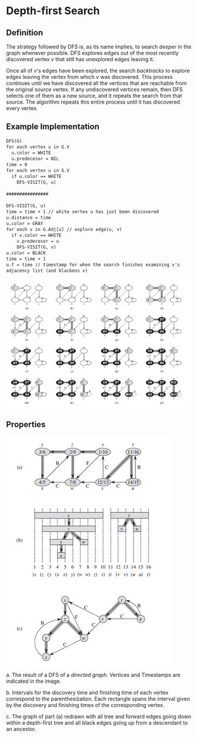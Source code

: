 # Depth-first Search

## Definition

The strategy followed by DFS is, as its name implies, to search *deeper* in the graph whenever possible. DFS explores edges out of the most recently discovered vertex *v* that still has unexplored edges leaving it.

Once all of *v*'s edges have been explored, the search *backtracks* to explore edges leaving the vertex from which *v* was discovered. This process continues until we have discovered all the vertices that are reachable from the original source vertex. If any undiscovered vertices remain, then DFS selects one of them as a new source, and it repeats the search from that source. The algorithm repeats this entire process until it has discovered every vertex.

## Example Implementation

```
DFS(G)
for each vertex u in G.V
  u.color = WHITE
  u.predecesor = NIL
time = 0
for each vertex u in G.V
  if u.color == WHITE
    DFS-VISIT(G, u)

################

DFS-VISIT(G, u)
time = time + 1 // white vertex u has just been discovered
u.distance = time
u.color = GRAY
for each v in G.Adj[u] // explore edge(u, v)
  if v.color == WHITE
    v.predecesor = u
    DFS-VISIT(G, v)
u.color = BLACK
time = time + 1
u.f = time // timestamp for when the search finishes examining v's adjacency list (and blackens v)
```

![](2021-12-19-21-04-09.png)

## Properties

![](2021-12-19-21-04-40.png)

a. The result of a DFS of a *directed graph*. Vertices and Timestamps are indicated in the image.

b. Intervals for the discovery time and finishing time of each vertex correspond to the parenthesization. Each rectangle spans the interval given by the discovery and finishing times of the corresponding vertex.

c. The graph of part (a) redrawn with all tree and forward edges going down within a depth-first tree and all black edges going up from a descendant to an ancestor.
